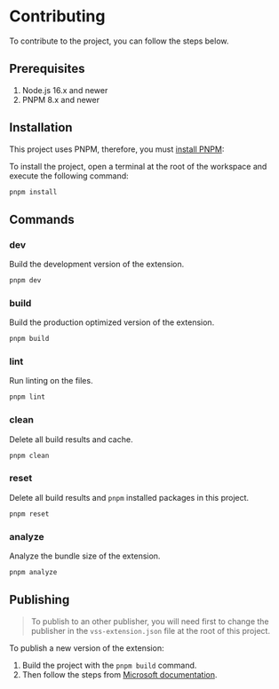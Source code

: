 # Contributing

To contribute to the project, you can follow the steps below.

## Prerequisites

1. Node.js 16.x and newer
2. PNPM 8.x and newer

## Installation

This project uses PNPM, therefore, you must [install PNPM](https://pnpm.io/installation):

To install the project, open a terminal at the root of the workspace and execute the following command:

```bash
pnpm install
```

## Commands

### dev

Build the development version of the extension.

````bash
pnpm dev
````

### build

Build the production optimized version of the extension.

````bash
pnpm build
````

### lint

Run linting on the files.

````bash
pnpm lint
````

### clean

Delete all build results and cache.

````bash
pnpm clean
````

### reset

Delete all build results and `pnpm` installed packages in this project.

````bash
pnpm reset
````

### analyze

Analyze the bundle size of the extension.

````bash
pnpm analyze
````

## Publishing

> To publish to an other publisher, you will need first to change the publisher in the `vss-extension.json` file at the root of this project.

To publish a new version of the extension:

1. Build the project with the `pnpm build` command.
2. Then follow the steps from [Microsoft documentation](https://learn.microsoft.com/en-us/azure/devops/extend/develop/add-build-task?view=azure-devops#4-package-your-extension).
